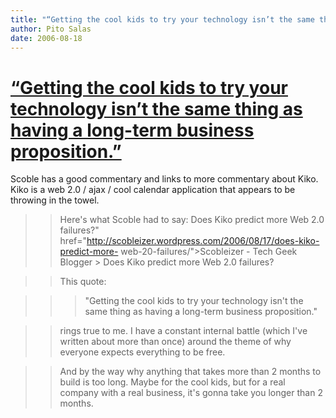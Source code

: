 ```yaml
---
title: "“Getting the cool kids to try your technology isn’t the same thing as having a long-term business proposition.”"
author: Pito Salas
date: 2006-08-18
---
```

# [“Getting the cool kids to try your technology isn’t the same thing as having a long-term business proposition.”](None)


Scoble has a good commentary and links to more commentary about Kiko. Kiko is
a web 2.0 / ajax / cool calendar application that appears to be throwing in
the towel.

>>

>> Here's what Scoble had to say:  Does Kiko predict more Web 2.0 failures?"
href="http://scobleizer.wordpress.com/2006/08/17/does-kiko-predict-more-
web-20-failures/">Scobleizer - Tech Geek Blogger > Does Kiko predict more Web
2.0 failures?

>>

>> This quote:

>>

>>> "Getting the cool kids to try your technology isn't the same thing as
having a long-term business proposition."

>>

>> rings true to me. I have a constant internal battle (which I've written
about more than once) around the theme of why everyone expects everything to
be free.

>>

>> And by the way why anything that takes more than 2 months to build is too
long. Maybe for the cool kids, but for a real company with a real business,
it's gonna take you longer than 2 months.


